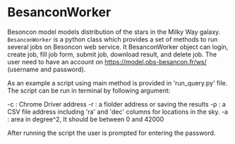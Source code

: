 BesanconWorker
=============
Besoncon model models distribution of the stars in the Milky Way galaxy. 
``BesanconWorker`` is a python class which provides a set of methods to run several 
jobs on Besoncon web service. It BesanconWorker object can login, create job,
fill job form, submit job, download result, and delete job. The user need to have
an account on https://model.obs-besancon.fr/ws/ (username and password).

As an example a script using main method is provided in 'run_query.py' file.
The script can be run in terminal by following argument:

-c : Chrome Driver address
-r : a fiolder address or saving the results
-p : a CSV file address including 'ra' and 'dec' columns for locations in the sky.
-a : area in degree^2, It should be between 0 and 42000

After running the script the user is prompted for entering the password.



